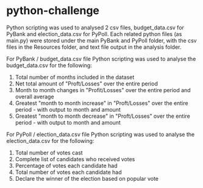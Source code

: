 # python-challenge

Python scripting was used to analysed 2 csv files, budget_data.csv for PyBank and election_data.csv for PyPoll. Each related python files (as main.py) were stored under the main PyBank and PyPoll folder, with the csv files in the Resources folder, and text file output in the analysis folder. 

For PyBank / budget_data.csv file
Python scripting was used to analyse the budget_data.csv for the following:
1. Total number of months included in the dataset
2. Net total amount of "Proft/Losses" over the entire period
3. Month to month changes in "Profit/Losses" over the entire period and overall average
4. Greatest "month to month increase" in "Proft/Losses" over the entire period - with output to month and amount
5. Greatest "month to month decrease" in "Proft/Losses" over the entire period - with output to month and amount

For PyPoll / election_data.csv file
Python scripting was used to analyse the election_data.csv for the following:
1. Total number of votes cast
2. Complete list of candidates who received votes
3. Percentage of votes each candidate had
4. Total number of votes each candidate had
5. Declare the winner of the election based on popular vote
